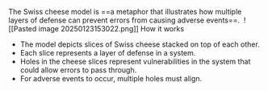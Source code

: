 The Swiss cheese model is ==a metaphor that illustrates how multiple layers of defense can prevent errors from causing adverse events==. 
![[Pasted image 20250123153022.png]]
How it works
- The model depicts slices of Swiss cheese stacked on top of each other. 
- Each slice represents a layer of defense in a system. 
- Holes in the cheese slices represent vulnerabilities in the system that could allow errors to pass through. 
- For adverse events to occur, multiple holes must align.